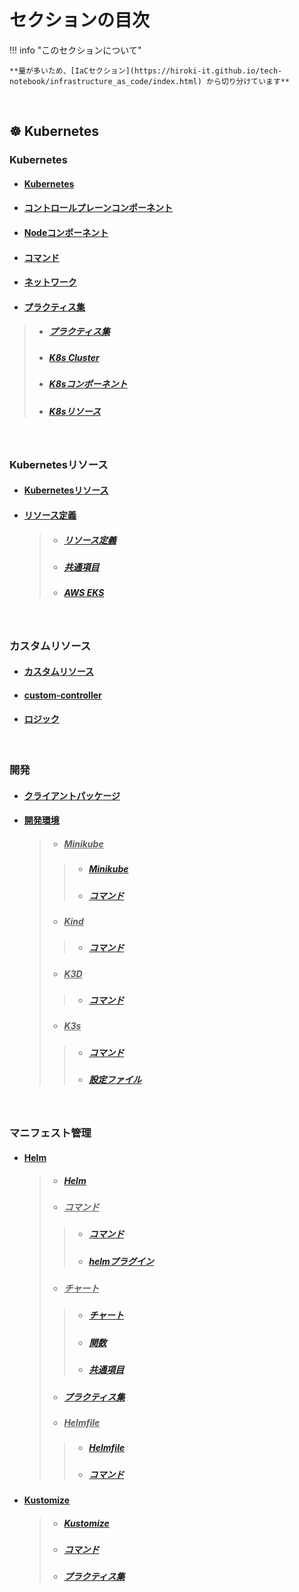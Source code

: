 
# セクションの目次


!!! info "このセクションについて"

    **量が多いため、[IaCセクション](https://hiroki-it.github.io/tech-notebook/infrastructure_as_code/index.html) から切り分けています**

<br>

## ☸️ Kubernetes

### Kubernetes

* #### [︎Kubernetes](https://hiroki-it.github.io/tech-notebook/infrastructure_as_code/infrastructure_as_code_kubernetes.html)

* #### [コントロールプレーンコンポーネント](https://hiroki-it.github.io/tech-notebook/infrastructure_as_code/infrastructure_as_code_kubernetes_component_control_plane.html)

* #### [Nodeコンポーネント](https://hiroki-it.github.io/tech-notebook/infrastructure_as_code/infrastructure_as_code_kubernetes_component_node.html)

* #### [︎コマンド](https://hiroki-it.github.io/tech-notebook/infrastructure_as_code/infrastructure_as_code_kubernetes_command.html)

* #### [ネットワーク](https://hiroki-it.github.io/tech-notebook/infrastructure_as_code/infrastructure_as_code_kubernetes_network.html)

* #### <u>プラクティス集</u>
> * ##### [︎プラクティス集](https://hiroki-it.github.io/tech-notebook/infrastructure_as_code/infrastructure_as_code_kubernetes_practices.html)
> * ##### [K8s Cluster](https://hiroki-it.github.io/tech-notebook/infrastructure_as_code/infrastructure_as_code_kubernetes_practices_cluster.html)
> * ##### [K8sコンポーネント](https://hiroki-it.github.io/tech-notebook/infrastructure_as_code/infrastructure_as_code_kubernetes_practices_component.html)
> * ##### [K8sリソース](https://hiroki-it.github.io/tech-notebook/infrastructure_as_code/infrastructure_as_code_kubernetes_practices_resource.html)

<br>

### Kubernetesリソース

* #### [︎Kubernetesリソース](https://hiroki-it.github.io/tech-notebook/infrastructure_as_code/infrastructure_as_code_kubernetes_resource.html)

* #### <u>︎リソース定義</u>
  > * ##### [︎リソース定義](https://hiroki-it.github.io/tech-notebook/infrastructure_as_code/infrastructure_as_code_kubernetes_resource_definition.html)
  > * ##### [共通項目](https://hiroki-it.github.io/tech-notebook/infrastructure_as_code/infrastructure_as_code_kubernetes_resource_definition_common.html)
  > * ##### [AWS EKS](https://hiroki-it.github.io/tech-notebook/infrastructure_as_code/infrastructure_as_code_kubernetes_resource_definition_aws_eks.html)

<br>

### カスタムリソース

* #### [カスタムリソース](https://hiroki-it.github.io/tech-notebook/infrastructure_as_code/infrastructure_as_code_kubernetes_custom_resource.html)

* #### [custom-controller](https://hiroki-it.github.io/tech-notebook/infrastructure_as_code/infrastructure_as_code_kubernetes_custom_resource_custom_controller.html)

* #### [ロジック](https://hiroki-it.github.io/tech-notebook/infrastructure_as_code/infrastructure_as_code_kubernetes_custom_resource_logic.html)

<br>

### 開発

* #### [クライアントパッケージ](https://hiroki-it.github.io/tech-notebook/infrastructure_as_code/infrastructure_as_code_kubernetes_development_client_package.html)

* #### <u>開発環境</u>
  > * ##### <u>Minikube</u>
  > > * ##### [Minikube](https://hiroki-it.github.io/tech-notebook/infrastructure_as_code/infrastructure_as_code_kubernetes_development_environment_minikube.html)
  > > * ##### [コマンド](https://hiroki-it.github.io/tech-notebook/infrastructure_as_code/infrastructure_as_code_kubernetes_development_environment_minikube_command.html)
  > * ##### <u>Kind</u>
  > > * ##### [コマンド](https://hiroki-it.github.io/tech-notebook/infrastructure_as_code/infrastructure_as_code_kubernetes_development_environment_kind_command.html)
  > * ##### <u>K3D</u>
  > > * ##### [コマンド](https://hiroki-it.github.io/tech-notebook/infrastructure_as_code/infrastructure_as_code_kubernetes_development_environment_k3d_command.html)
  > * ##### <u>K3s</u>
  > > * ##### [コマンド](https://hiroki-it.github.io/tech-notebook/infrastructure_as_code/infrastructure_as_code_kubernetes_development_environment_k3s_command.html)
  > > * ##### [設定ファイル](https://hiroki-it.github.io/tech-notebook/infrastructure_as_code/infrastructure_as_code_kubernetes_development_environment_k3s_conf.html)

<br>

### マニフェスト管理

* #### <u>Helm</u>
  > * ##### [︎Helm](https://hiroki-it.github.io/tech-notebook/infrastructure_as_code/infrastructure_as_code_kubernetes_manifests_management_helm.html)
  > * ##### <u>コマンド</u>
  > > * ##### [︎コマンド](https://hiroki-it.github.io/tech-notebook/infrastructure_as_code/infrastructure_as_code_kubernetes_manifests_management_helm_command.html)
  > > * ##### [helmプラグイン](https://hiroki-it.github.io/tech-notebook/infrastructure_as_code/infrastructure_as_code_kubernetes_manifests_management_helm_command_plugin.html)
  > * ##### <u>チャート</u>
  > > * ##### [チャート](https://hiroki-it.github.io/tech-notebook/infrastructure_as_code/infrastructure_as_code_kubernetes_manifests_management_helm_chart.html)
  > > * ##### [関数](https://hiroki-it.github.io/tech-notebook/infrastructure_as_code/infrastructure_as_code_kubernetes_manifests_management_helm_chart_function.html)
  > > * ##### [共通項目](https://hiroki-it.github.io/tech-notebook/infrastructure_as_code/infrastructure_as_code_kubernetes_manifests_management_helm_chart_common.html)
  > * ##### [︎プラクティス集](https://hiroki-it.github.io/tech-notebook/infrastructure_as_code/infrastructure_as_code_kubernetes_manifests_management_helm_practices.html)
  > * ##### <u>Helmfile</u>
  > > * ##### [︎Helmfile](https://hiroki-it.github.io/tech-notebook/infrastructure_as_code/infrastructure_as_code_kubernetes_manifests_management_helm_helmfile.html)
  > > * ##### [コマンド](https://hiroki-it.github.io/tech-notebook/infrastructure_as_code/infrastructure_as_code_kubernetes_manifests_management_helm_helmfile_command.html)

* #### <u>Kustomize</u>
  > * ##### [Kustomize](https://hiroki-it.github.io/tech-notebook/infrastructure_as_code/infrastructure_as_code_kubernetes_manifests_management_kustomize.html)
  > * ##### [コマンド](https://hiroki-it.github.io/tech-notebook/infrastructure_as_code/infrastructure_as_code_kubernetes_manifests_management_kustomize_command.html)
  > * ##### [︎プラクティス集](https://hiroki-it.github.io/tech-notebook/infrastructure_as_code/infrastructure_as_code_kubernetes_manifests_management_kustomize_practices.html)

<br>

